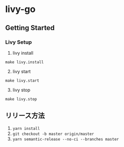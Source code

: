 # livy-go

## Getting Started

### Livy Setup

1. livy install
```
make livy.install
```

2. livy start
```
make livy.start
```

3. livy stop
```
make livy.stop
```

## リリース方法
1. `yarn install`
2. `git checkout -b master origin/master`
3. `yarn semantic-release --no-ci --branches master`
